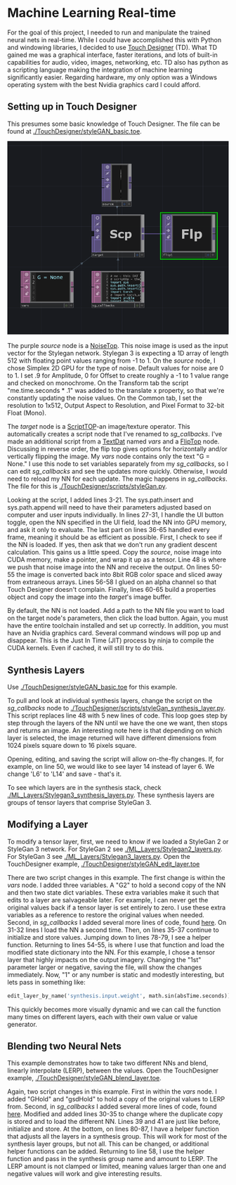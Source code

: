# Machine Learning Real-time

For the goal of this project, I needed to run and manipulate the trained neural nets in real-time. While I could have accomplished this with Python and windowing libraries, I decided to use [Touch Designer](https://derivative.ca) (TD). What TD gained me was a graphical interface, faster iterations, and lots of built-in capabilities for audio, video, images, networking, etc. TD also has python as a scripting language making the integration of machine learning significantly easier. Regarding hardware, my only option was a Windows operating system with the best Nvidia graphics card I could afford.

## Setting up in Touch Designer

This presumes some basic knowledge of Touch Designer. The file can be found at [./TouchDesigner/styleGAN_basic.toe](./TouchDesigner/styleGAN_basic.toe). 

![Basic setup in Touch Designer](./Images/TD_basic_setup.PNG)

The purple _source_ node is a [NoiseTop](https://docs.derivative.ca/Noise_TOP). This noise image is used as the input vector for the Stylegan network. Stylegan 3 is expecting a 1D array of length 512 with floating point values ranging from -1 to 1. On the _source_ node, I chose Simplex 2D GPU for the type of noise. Default values for noise are 0 to 1. I set .9 for Amplitude, 0 for Offset to create roughly a -1 to 1 value range and checked on monochrome. On the Transform tab the script "me.time.seconds * .1" was added to the translate x property, so that we're constantly updating the noise values. On the Common tab, I set the resolution to 1x512, Output Aspect to Resolution, and Pixel Format to 32-bit Float (Mono).

The _target_ node is a [ScriptTOP](https://docs.derivative.ca/Script_TOP)-an image/texture operator. This automatically creates a script node that I've renamed to _sg\_callbacks_. I've made an additional script from a [TextDat](https://docs.derivative.ca/Text_DAT) named _vars_ and a [FlipTop](https://docs.derivative.ca/Flip_TOP) node. Discussing in reverse order, the flip top gives options for horizontally and/or vertically flipping the image. My _vars_ node contains only the text "G = None." I use this node to set variables separately from my _sg\_callbacks_, so I can edit _sg\_callbacks_ and see the updates more quickly. Otherwise, I would need to reload my NN for each update. The magic happens in _sg\_callbacks_. The file for this is [./TouchDesigner/scripts/styleGan.py](./TouchDesigner/scripts/styleGan.py). 

Looking at the script, I added lines 3-21. The sys.path.insert and sys.path.append will need to have their parameters adjusted based on computer and user inputs individually. In lines 27-31, I handle the UI button toggle, open the NN specified in the UI field, load the NN into GPU memory, and ask it only to evaluate. The last part on lines 36-65 handled every frame, meaning it should be as efficient as possible. First, I check to see if the NN is loaded. If yes, then ask that we don't run any gradient descent calculation. This gains us a little speed. Copy the _source_, noise image into CUDA memory, make a pointer, and wrap it up as a tensor. Line 48 is where we push that noise image into the NN and receive the output. On lines 50-55 the image is converted back into 8bit RGB color space and sliced away from extraneous arrays. Lines 56-58 I glued on an alpha channel so that Touch Designer doesn't complain. Finally, lines 60-65 build a properties object and copy the image into the _target_'s image buffer. 

By default, the NN is not loaded. Add a path to the NN file you want to load on the target node's parameters, then click the load button. Again, you must have the entire toolchain installed and set up correctly. In addition, you must have an Nvidia graphics card. Several command windows will pop up and disappear. This is the Just In Time (JIT) process by ninja to compile the CUDA kernels. Even if cached, it will still try to do this. 

## Synthesis Layers

Use [./TouchDesigner/styleGAN_basic.toe](./TouchDesigner/styleGAN_basic.toe) for this example.

To pull and look at individual synthesis layers, change the script on the _sg\_callbacks_ node to [./TouchDesigner/scripts/styleGan_synthesis_layer.py](./TouchDesigner/scripts/styleGan_synthesis_layer.py). This script replaces line 48 with 5 new lines of code. This loop goes step by step through the layers of the NN until we have the one we want, then stops and returns an image. An interesting note here is that depending on which layer is selected, the image returned will have different dimensions from 1024 pixels square down to 16 pixels square.

Opening, editing, and saving the script will allow on-the-fly changes. If, for example, on line 50, we would like to see layer 14 instead of layer 6. We change 'L6' to 'L14' and save - that's it.

To see which layers are in the synthesis stack, check [./ML_Layers/Stylegan3_synthesis_layers.py](./ML_Layers/Stylegan3_synthesis_layers.py). These synthesis layers are groups of tensor layers that comprise StyleGan 3.

## Modifying a Layer

To modify a tensor layer, first, we need to know if we loaded a StyleGan 2 or StyleGan 3 network. For StyleGan 2 see [./ML_Layers/Stylegan2_layers.py](./ML_Layers/Stylegan2_layers.py). For StyleGan 3 see [./ML_Layers/Stylegan3_layers.py](./ML_Layers/Stylegan3_layers.py). Open the TouchDesigner example, [./TouchDesigner/styleGAN_edit_layer.toe](./TouchDesigner/styleGAN_edit_layer.toe) 

There are two script changes in this example. The first change is within the _vars_ node. I added three variables. A "G2" to hold a second copy of the NN and then two state dict variables. These extra variables make it such that edits to a layer are salvageable later. For example, I can never get the original values back if a tensor layer is set entirely to zero. I use these extra variables as a reference to restore the original values when needed. Second, in _sg\_callbacks_ I added several more lines of code, found [here](./ML_Layers/Stylegan3_edit_layers.py). On 31-32 lines I load the NN a second time. Then, on lines 35-37 continue to initialize and store values. Jumping down to lines 78-79, I see a helper function. Returning to lines 54-55, is where I use that function and load the modified state dictionary into the NN. For this example, I chose a tensor layer that highly impacts on the output imagery. Changing the "1st" parameter larger or negative, saving the file, will show the changes immediately. Now, "1" or any number is static and modestly interesting, but lets pass in something like:

```python
edit_layer_by_name('synthesis.input.weight', math.sin(absTime.seconds))
```
This quickly becomes more visually dynamic and we can call the function many times on different layers, each with their own value or value generator.

## Blending two Neural Nets

This example demonstrates how to take two different NNs and blend, linearly interpolate (LERP), between the values. Open the TouchDesigner example, [./TouchDesigner/styleGAN_blend_layer.toe](./TouchDesigner/styleGAN_blend_layer.toe). 

Again, two script changes in this example. First in within the _vars_ node. I added "GHold" and "gsdHold" to hold a copy of the original values to LERP from. Second, in _sg\_callbacks_ I added several more lines of code, found [here](./ML_Layers/Stylegan3_edit_layers.py). Modified and added lines 30-35 to change where the duplicate copy is stored and to load the different NN. Lines 39 and 41 are just like before, initialize and store. At the bottom, on lines 80-87, I have a helper function that adjusts all the layers in a synthesis group. This will work for most of the synthesis layer groups, but not all. This can be changed, or additional helper functions can be added. Returning to line 58, I use the helper function and pass in the synthesis group name and amount to LERP. The LERP amount is not clamped or limited, meaning values larger than one and negative values will work and give interesting results.


